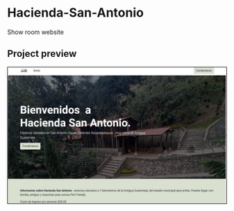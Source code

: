 # Hacienda-San-Antonio

Show room website

## Project preview

<p align="center">
    <img alt="Home Page" style="border: 1px solid black;" src="./app_screenshot.png" width="700">
</p>
